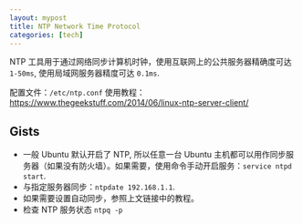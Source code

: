 ```yaml
---
layout: mypost
title: NTP Network Time Protocol
categories: [tech]
---
```


NTP 工具用于通过网络同步计算机时钟，使用互联网上的公共服务器精确度可达 `1-50ms`, 使用局域网服务器精度可达 `0.1ms`.

配置文件：`/etc/ntp.conf` 
使用教程：https://www.thegeekstuff.com/2014/06/linux-ntp-server-client/

## Gists

- 一般 Ubuntu 默认开启了 NTP, 所以任意一台 Ubuntu 主机都可以用作同步服务器（如果没有防火墙）。如果需要，使用命令手动开启服务：`service ntpd start`.
- 与指定服务器同步：`ntpdate 192.168.1.1`.
- 如果需要设置自动同步，参照上文链接中的教程。
- 检查 NTP 服务状态 `ntpq -p`